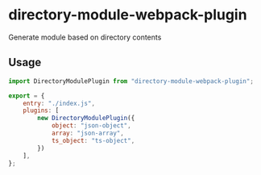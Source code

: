 # directory-module-webpack-plugin
Generate module based on directory contents

## Usage
```javascript
import DirectoryModulePlugin from "directory-module-webpack-plugin";

export = {
	entry: "./index.js",
	plugins: [
		new DirectoryModulePlugin({
			object: "json-object",
            array: "json-array",
            ts_object: "ts-object",
		})
	],
};
```

## 